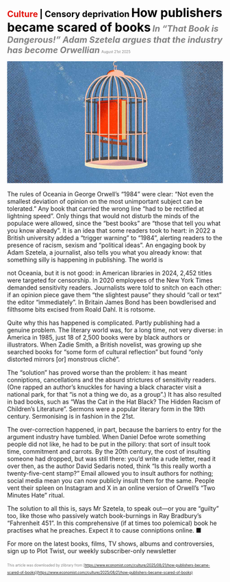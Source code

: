 <span style="color:#E3120B; font-size:14.9pt; font-weight:bold;">Culture</span> <span style="color:#000000; font-size:14.9pt; font-weight:bold;">| Censory deprivation</span>
<span style="color:#000000; font-size:21.0pt; font-weight:bold;">How publishers became scared of books</span>
<span style="color:#808080; font-size:14.9pt; font-weight:bold; font-style:italic;">In “That Book is Dangerous!” Adam Szetela argues that the industry has become Orwellian</span>
<span style="color:#808080; font-size:6.2pt;">August 21st 2025</span>

![](../images/068_How_publishers_became_scared_of_books/p0281_img01.jpeg)

The rules of Oceania in George Orwell’s “1984” were clear: “Not even the smallest deviation of opinion on the most unimportant subject can be tolerated.” Any book that carried the wrong line “had to be rectified at lightning speed”. Only things that would not disturb the minds of the populace were allowed, since the “best books” are “those that tell you what you know already”. It is an idea that some readers took to heart: in 2022 a British university added a “trigger warning” to “1984”, alerting readers to the presence of racism, sexism and “political ideas”. An engaging book by Adam Szetela, a journalist, also tells you what you already know: that something silly is happening in publishing. The world is

not Oceania, but it is not good: in American libraries in 2024, 2,452 titles were targeted for censorship. In 2020 employees of the New York Times demanded sensitivity readers. Journalists were told to snitch on each other: if an opinion piece gave them “the slightest pause” they should “call or text” the editor “immediately”. In Britain James Bond has been bowdlerised and filthsome bits excised from Roald Dahl. It is rotsome.

Quite why this has happened is complicated. Partly publishing had a genuine problem. The literary world was, for a long time, not very diverse: in America in 1985, just 18 of 2,500 books were by black authors or illustrators. When Zadie Smith, a British novelist, was growing up she searched books for “some form of cultural reflection” but found “only distorted mirrors [or] monstrous cliché”.

The “solution” has proved worse than the problem: it has meant conniptions, cancellations and the absurd strictures of sensitivity readers. (One rapped an author’s knuckles for having a black character visit a national park, for that “is not a thing we do, as a group”.) It has also resulted in bad books, such as “Was the Cat in the Hat Black? The Hidden Racism of Children’s Literature”. Sermons were a popular literary form in the 19th century. Sermonising is in fashion in the 21st.

The over-correction happened, in part, because the barriers to entry for the argument industry have tumbled. When Daniel Defoe wrote something people did not like, he had to be put in the pillory: that sort of insult took time, commitment and carrots. By the 20th century, the cost of insulting someone had dropped, but was still there: you’d write a rude letter, read it over then, as the author David Sedaris noted, think “Is this really worth a twenty-five-cent stamp?” Email allowed you to insult authors for nothing; social media mean you can now publicly insult them for the same. People vent their spleen on Instagram and X in an online version of Orwell’s “Two Minutes Hate” ritual.

The solution to all this is, says Mr Szetela, to speak out—or you are “guilty” too, like those who passively watch book-burnings in Ray Bradbury’s “Fahrenheit 451”. In this comprehensive (if at times too polemical) book he practises what he preaches. Expect it to cause conniptions online. ■

For more on the latest books, films, TV shows, albums and controversies, sign up to Plot Twist, our weekly subscriber-only newsletter

<span style="color:#808080; font-size:6.2pt;">This article was downloaded by zlibrary from [https://www.economist.com//culture/2025/08/21/how-publishers-became-scared-of-books](https://www.economist.com//culture/2025/08/21/how-publishers-became-scared-of-books)</span>